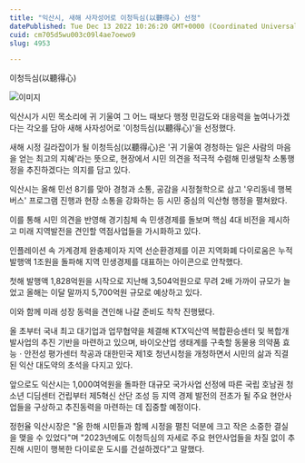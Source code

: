 ```yaml
---
title: "익산시, 새해 사자성어로 이청득심(以聽得心) 선정"
datePublished: Tue Dec 13 2022 10:26:20 GMT+0000 (Coordinated Universal Time)
cuid: cm705d5wu003c09l4ae7oewo9
slug: 4953

---
```



이청득심(以聽得心)

![이미지](https://cdn.hashnode.com/res/hashnode/image/upload/v1739258097287/5f44b80e-b3d5-4f64-809e-9dedfe309482.jpeg)

익산시가 시민 목소리에 귀 기울여 그 어느 때보다 행정 민감도와 대응력을 높여나가겠다는 각오를 담아 새해 사자성어로 '이청득심(以聽得心)'을 선정했다.

새해 시정 길라잡이가 될 이청득심(以聽得心)은 '귀 기울여 경청하는 일은 사람의 마음을 얻는 최고의 지혜'라는 뜻으로, 현장에서 시민 의견을 적극적 수렴해 민생밀착 소통행정을 추진하겠다는 의지를 담고 있다.

익산시는 올해 민선 8기를 맞아 경청과 소통, 공감을 시정철학으로 삼고 '우리동네 행복버스' 프로그램 진행과 현장 소통을 강화하는 등 시민 중심의 익산형 행정을 펼쳐왔다.

이를 통해 시민 의견을 반영해 경기침체 속 민생경제를 돌보며 핵심 4대 비전을 제시하고 미래 지역발전을 견인할 역점사업들을 가시화하고 있다.

인플레이션 속 가계경제 완충제이자 지역 선순환경제를 이끈 지역화폐 다이로움은 누적 발행액 1조원을 돌파해 지역 민생경제를 대표하는 아이콘으로 안착했다.

첫해 발행액 1,828억원을 시작으로 지난해 3,504억원으로 무려 2배 가까이 규모가 늘었고 올해는 이달 말까지 5,700억원 규모로 예상하고 있다.

이와 함께 미래 성장 동력을 견인해 나갈 준비도 착착 진행됐다.

올 초부터 국내 최고 대기업과 업무협약을 체결해 KTX익산역 복합환승센터 및 복합개발사업의 추진 기반을 마련하고 있으며, 바이오산업 생태계를 구축할 동물용 의약품 효능ㆍ안전성 평가센터 착공과 대한민국 제1호 청년시청을 개청하면서 시민의 삶과 직결된 익산 대도약의 초석을 다지고 있다.

앞으로도 익산시는 1,000여억원을 돌파한 대규모 국가사업 선정에 따른 국립 호남권 청소년 디딤센터 건립부터 제5혁신 산단 조성 등 지역 경제 발전의 전초가 될 주요 현안사업들을 구상하고 추진동력을 마련하는 데 집중할 예정이다.

정헌율 익산시장은 "올 한해 시민들과 함께 시정을 펼친 덕분에 크고 작은 소중한 결실을 맺을 수 있었다"며 "2023년에도 이청득심의 자세로 주요 현안사업들을 차질 없이 추진해 시민이 행복한 다이로운 도시를 건설하겠다"고 말했다.